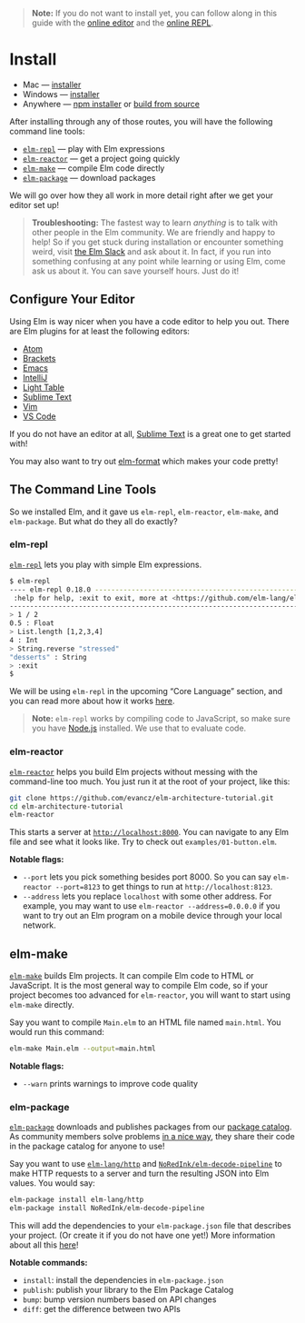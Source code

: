 > **Note:** If you do not want to install yet, you can follow along in this guide with the [online editor](http://elm-lang.org/try) and the [online REPL](http://elmrepl.cuberoot.in/).


# Install

  * Mac &mdash; [installer][mac]
  * Windows &mdash; [installer][win]
  * Anywhere &mdash; [npm installer][npm] or [build from source][build]

[mac]: http://install.elm-lang.org/Elm-Platform-0.18.pkg
[win]: http://install.elm-lang.org/Elm-Platform-0.18.exe
[npm]: https://www.npmjs.com/package/elm
[build]: https://github.com/elm-lang/elm-platform

After installing through any of those routes, you will have the following command line tools:

- [`elm-repl`](#elm-repl) &mdash; play with Elm expressions
- [`elm-reactor`](#elm-reactor) &mdash; get a project going quickly
- [`elm-make`](#elm-make) &mdash; compile Elm code directly
- [`elm-package`](#elm-package) &mdash; download packages

We will go over how they all work in more detail right after we get your editor set up!

> **Troubleshooting:** The fastest way to learn *anything* is to talk with other people in the Elm community. We are friendly and happy to help! So if you get stuck during installation or encounter something weird, visit [the Elm Slack](http://elmlang.herokuapp.com/) and ask about it. In fact, if you run into something confusing at any point while learning or using Elm, come ask us about it. You can save yourself hours. Just do it!


## Configure Your Editor

Using Elm is way nicer when you have a code editor to help you out. There are Elm plugins for at least the following editors:

  * [Atom](https://atom.io/packages/language-elm)
  * [Brackets](https://github.com/lepinay/elm-brackets)
  * [Emacs](https://github.com/jcollard/elm-mode)
  * [IntelliJ](https://github.com/durkiewicz/elm-plugin)
  * [Light Table](https://github.com/rundis/elm-light)
  * [Sublime Text](https://packagecontrol.io/packages/Elm%20Language%20Support)
  * [Vim](https://github.com/ElmCast/elm-vim)
  * [VS Code](https://github.com/sbrink/vscode-elm)

If you do not have an editor at all, [Sublime Text](https://www.sublimetext.com/) is a great one to get started with!

You may also want to try out [elm-format][] which makes your code pretty!

[elm-format]: https://github.com/avh4/elm-format


## The Command Line Tools

So we installed Elm, and it gave us `elm-repl`, `elm-reactor`, `elm-make`, and `elm-package`. But what do they all do exactly?


### elm-repl

[`elm-repl`](https://github.com/elm-lang/elm-repl) lets you play with simple Elm expressions.

```bash
$ elm-repl
---- elm-repl 0.18.0 -----------------------------------------------------------
 :help for help, :exit to exit, more at <https://github.com/elm-lang/elm-repl>
--------------------------------------------------------------------------------
> 1 / 2
0.5 : Float
> List.length [1,2,3,4]
4 : Int
> String.reverse "stressed"
"desserts" : String
> :exit
$
```

We will be using `elm-repl` in the upcoming &ldquo;Core Language&rdquo; section, and you can read more about how it works [here](https://github.com/elm-lang/elm-repl/blob/master/README.md).

> **Note:** `elm-repl` works by compiling code to JavaScript, so make sure you have [Node.js](http://nodejs.org/) installed. We use that to evaluate code.


### elm-reactor

[`elm-reactor`](https://github.com/elm-lang/elm-reactor) helps you build Elm projects without messing with the command-line too much. You just run it at the root of your project, like this:

```bash
git clone https://github.com/evancz/elm-architecture-tutorial.git
cd elm-architecture-tutorial
elm-reactor
```

This starts a server at [`http://localhost:8000`](http://localhost:8000). You can navigate to any Elm file and see what it looks like. Try to check out `examples/01-button.elm`.

**Notable flags:**

- `--port` lets you pick something besides port 8000. So you can say
  `elm-reactor --port=8123` to get things to run at `http://localhost:8123`.
- `--address` lets you replace `localhost` with some other address. For
  example, you may want to use `elm-reactor --address=0.0.0.0` if you want to
  try out an Elm program on a mobile device through your local network.


## elm-make

[`elm-make`](https://github.com/elm-lang/elm-make) builds Elm projects. It can compile Elm code to HTML or JavaScript. It is the most general way to compile Elm code, so if your project becomes too advanced for `elm-reactor`, you will want to start using `elm-make` directly.

Say you want to compile `Main.elm` to an HTML file named `main.html`. You would run this command:

```bash
elm-make Main.elm --output=main.html
```

**Notable flags:**

- `--warn` prints warnings to improve code quality


### elm-package

[`elm-package`](https://github.com/elm-lang/elm-package) downloads and publishes packages from our [package catalog](http://package.elm-lang.org/). As community members solve problems [in a nice way](http://package.elm-lang.org/help/design-guidelines), they share their code in the package catalog for anyone to use!

Say you want to use [`elm-lang/http`][http] and [`NoRedInk/elm-decode-pipeline`][pipe] to make HTTP requests to a server and turn the resulting JSON into Elm values. You would say:

[http]: http://package.elm-lang.org/packages/elm-lang/http/latest
[pipe]: http://package.elm-lang.org/packages/NoRedInk/elm-decode-pipeline/latest

```bash
elm-package install elm-lang/http
elm-package install NoRedInk/elm-decode-pipeline
```

This will add the dependencies to your `elm-package.json` file that describes your project. (Or create it if you do not have one yet!) More information about all this [here](https://github.com/elm-lang/elm-package)!


**Notable commands:**

- `install`: install the dependencies in `elm-package.json`
- `publish`: publish your library to the Elm Package Catalog
- `bump`: bump version numbers based on API changes
- `diff`: get the difference between two APIs
